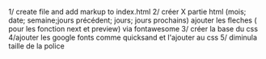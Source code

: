 1/ create file and add markup to index.html
2/ créer X partie html (mois; date; semaine;jours précédent; jours; jours prochains)
ajouter les fleches ( pour les fonction next et preview) via fontawesome 
3/ créer la base du  css 
4/ajouter les google fonts comme quicksand et l'ajouter au css
5/ diminula taille de la police


